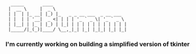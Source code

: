 ```
  _____       ____   
 |  __ \     |  _ \                             
 | |  | |_ __| |_) |_   _ _ __ ___  _ __ ___     
 | |  | | '__|  _ <| | | | '_ ` _ \| '_ ` _ \   
 | |__| | |_ | |_) | |_| | | | | | | | | | | |       
 |_____/|_(_)|____/ \__,_|_| |_| |_|_| |_| |_|      
 ```
                                              
### I'm currently working on building a simplified version of tkinter

<!--
**DrBumm/DrBumm** is a ✨ _special_ ✨ repository because its `README.md` (this file) appears on your GitHub profile.

Here are some ideas to get you started:

- 🔭 I’m currently working on ...
- 🌱 I’m currently learning ...
- 👯 I’m looking to collaborate on ...
- 🤔 I’m looking for help with ...
- 💬 Ask me about ...
- 📫 How to reach me: ...
- 😄 Pronouns: ...
- ⚡ Fun fact: ...
-->
